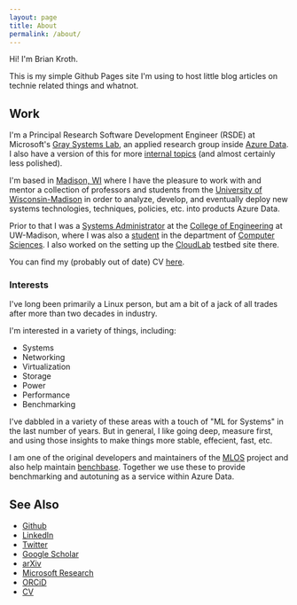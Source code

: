 ```yaml
---
layout: page
title: About
permalink: /about/
---
```


Hi!  I'm Brian Kroth.

This is my simple Github Pages site I'm using to host little blog articles on technie related things and whatnot.

## Work

I'm a Principal Research Software Development Engineer (RSDE) at Microsoft's [Gray Systems Lab](https://aka.ms/gsl), an applied research group inside [Azure Data](https://azure.microsoft.com/).
I also have a version of this for more [internal topics](https://aka.ms/bpkroth/wiki) (and almost certainly less polished).

I'm based in [Madison, WI](https://en.wikipedia.org/wiki/Madison,_Wisconsin) where I  have the pleasure to work with and mentor a collection of professors and students from the [University of Wisconsin-Madison](https://www.wisc.edu) in order to analyze, develop, and eventually deploy new systems technologies, techniques, policies, etc. into products Azure Data.

Prior to that I was a [Systems Administrator](https://cae.wisc.edu/~bpkroth) at the [College of Engineering](https://engr.wisc.edu/) at UW-Madison, where I was also a [student](https://cs.wisc.edu/~bpkroth) in the department of [Computer Sciences](https://cs.wisc.edu).
I also worked on the setting up the [CloudLab](https://cloudlab.us) testbed site there.

You can find my (probably out of date) CV [here](https://pages.cs.wisc.edu/~bpkroth/cv/cv.pdf).

### Interests

I've long been primarily a Linux person, but am a bit of a jack of all trades after more than two decades in industry.

I'm interested in a variety of things, including:

- Systems
- Networking
- Virtualization
- Storage
- Power
- Performance
- Benchmarking

I've dabbled in a variety of these areas with a touch of "ML for Systems" in the last number of years.
But in general, I like going deep, measure first, and using those insights to make things more stable, effecient, fast, etc.

I am one of the original developers and maintainers of the [MLOS](https://github.com/microsoft/MLOS) project and also help maintain [benchbase](https://github.com/cmu-db/benchbase).
Together we use these to provide benchmarking and autotuning as a service within Azure Data.

## See Also

- [Github](https://github.com/bpkroth)
- [LinkedIn](https://www.linkedin.com/in/brian-kroth-80141546/)
- [Twitter](https://twitter.com/bpkrothGeek)
- [Google Scholar](https://scholar.google.com/citations?user=zH-egvYAAAA)
- [arXiv](https://arxiv.org/search/?searchtype=author&query=Kroth%2C+B)
- [Microsoft Research](https://www.microsoft.com/en-us/research/people/bpkroth/)
- [ORCiD](https://orcid.org/0000-0002-5108-6743)
- [CV](https://pages.cs.wisc.edu/~bpkroth/cv/cv.pdf)